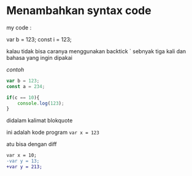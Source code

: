 # Menambahkan syntax code

my code : 

var b = 123;
const i = 123;


kalau tidak bisa caranya menggunakan backtick ` sebnyak tiga kali dan bahasa yang ingin dipakai

*contoh*

```javascript
var b = 123;
const a = 234;

if(c == 10){
    console.log(123);
}
```

didalam kalimat blokquote

ini adalah kode program `var x = 123`


atu bisa dengan diff

```diff
var x = 10;
-var y = 13;
+var y = 213;
```
